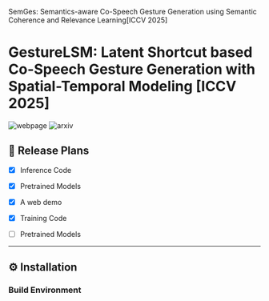 SemGes: Semantics-aware Co-Speech Gesture Generation using Semantic Coherence and Relevance Learning[ICCV 2025]
# GestureLSM: Latent Shortcut based Co-Speech Gesture Generation with Spatial-Temporal Modeling [ICCV 2025]

![webpage]( https://semgesture.github.io/.)
![arxiv]()

## 🧾 Release Plans

- [x] Inference Code  
- [x] Pretrained Models  
- [x] A web demo  
- [x] Training Code  
- [ ] Pretrained Models  


---

## ⚙️ Installation

### Build Environment


